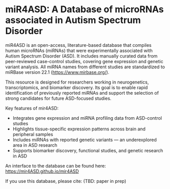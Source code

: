 # miR4ASD: A Database of microRNAs associated in Autism Spectrum Disorder 

miR4ASD is an open-access, literature-based database that compiles human microRNAs (miRNAs) that were experimentally associated with Autism Spectrum Disorder (ASD). It includes manually curated data from peer-reviewed case-control studies, covering gene expression and genetic variant analysis. All miRNA names from different studies are standardized to miRBase version 22.1 (https://www.mirbase.org/). 

This resource is designed for researchers working in neurogenetics, transcriptomics, and biomarker discovery. Its goal is to enable rapid identification of previously reported miRNAs and support the selection of strong candidates for future ASD-focused studies. 

Key features of mir4ASD: 

* Integrates gene expression and miRNA profiling data from ASD-control studies  
* Highlights tissue-specific expression patterns across brain and peripheral samples 
* Includes miRNAs with reported genetic variants — an underexplored area in ASD research 
* Supports biomarker discovery, functional studies, and genetic research in ASD 

An interface to the database can be found here: https://mir4ASD.github.io/mir4ASD

If you use this database, please cite: (TBD: paper in prep)
